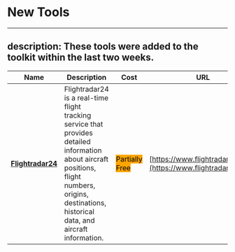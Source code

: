 # New Tools
---
description: These tools were added to the toolkit within the last two weeks.
 ---


| Name | Description | Cost | URL |
| --- | --- | --- | --- |
| [**Flightradar24**](tools/flightradar24/README.md) | Flightradar24 is a real-time flight tracking service that provides detailed information about aircraft positions, flight numbers, origins, destinations, historical data, and aircraft information. | <mark style="background-color:orange;">Partially Free</mark> | [https://www.flightradar24.com](https://www.flightradar24.com) |
